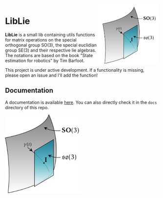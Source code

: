 <img align="right" width="200" src="media/lie-sphere.png">

LibLie
======
**LibLie** is a small lib containing utils functions for matrix operations on the special orthogonal group SO(3), the special euclidian group SE(3) and their respective lie algebras.
The notations are based on the book "State estimation for robotics" by Tim Barfoot.

This project is under active development. If a functionality is missing, please open an issue and I'll add the function!

Documentation
-------------

A documentation is available [here](https://htmlpreview.github.io/?https://github.com/norlab-ulaval/Liblie/blob/main/docs/build/html/index.html).
You can also directly check it in the `docs` directory of this repo.

<img src="readme_fig.jpg" alt="drawing" width="250"/>
